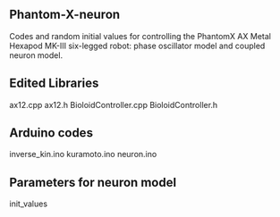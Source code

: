 ## Phantom-X-neuron
Codes and random initial values for controlling the PhantomX AX Metal Hexapod MK-III six-legged robot: phase oscillator model and coupled neuron model.

## Edited Libraries

ax12.cpp
ax12.h
BioloidController.cpp
BioloidController.h

## Arduino codes 

inverse_kin.ino
kuramoto.ino
neuron.ino

## Parameters for neuron model

init_values

